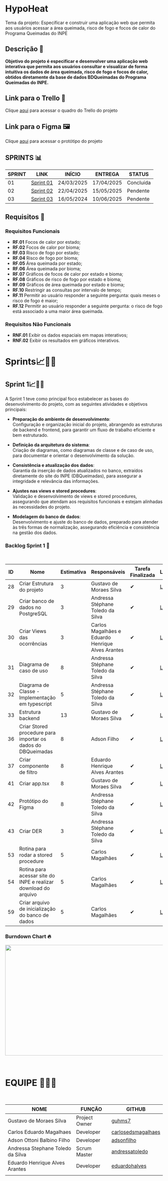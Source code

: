 # HypoHeat
Tema da projeto: Especificar e construir uma aplicação web que permita aos usuários acessar a área queimada, 
risco de fogo e focos de calor do Programa Queimadas do INPE 

## Descrição 📝

**Objetivo do projeto é especificar e desenvolver uma aplicação web interativa que permita aos usuários consultar e visualizar de forma intuitiva os dados de área queimada, risco de fogo e focos de calor, obtidos diretamente da base de dados BDQueimadas do Programa Queimadas do INPE.**

## Link para o Trello 📒

Clique [aqui](https://trello.com/invite/b/67b50de51e4b4f5c15bd32dd/ATTI9b7a19e1d1e239837b54b56c8c758ef20CB9B9E4/hypoheat) para acessar o quadro do Trello do projeto

## Link para o Figma 🖼️

Clique [aqui](https://www.figma.com/design/GD5tvYECJTti4SODi0g0xC/HypoHeat?node-id=0-1&t=8QAw5FUGv43DtDRS-1) para acessar o protótipo do projeto

## SPRINTS 📊

| SPRINT | LINK          | INÍCIO     | ENTREGA    | STATUS        |
| ------ | ------------- | ---------- | ---------- | ------------- |
| 01     | [Sprint 01]() | 24/03/2025 | 17/04/2025 | Concluída |
| 02     | [Sprint 02]() | 22/04/2025 | 15/05/2025 |  Pendente     |
| 03     | [Sprint 03]() | 16/05/2024 | 10/06/2025 |  Pendente     |

## Requisitos 📜

### Requisitos Funcionais

- **RF.01** Focos de calor por estado; 
- **RF.02** Focos de calor por bioma;
- **RF.03** Risco de fogo por estado;
- **RF.04** Risco de fogo por bioma; 
- **RF.05** Área queimada por estado;
- **RF.06** Área queimada por bioma; 
- **RF.07** Gráficos de focos de calor por estado e bioma; 
- **RF.08** Gráficos de risco de fogo por estado e bioma; 
- **RF.09** Gráficos de área queimada por estado e bioma;
- **RF.10** Restringir as consultas por intervalo de tempo; 
- **RF.11** Permitir ao usuário responder a seguinte pergunta: quais meses o risco de fogo é maior;  
- **RF.12**  Permitir ao usuário responder a seguinte pergunta: o risco de fogo está associado a uma maior área queimada. 

### Requisitos Não Funcionais

- **RNF.01** Exibir os dados espaciais em mapas interativos; 
- **RNF.02** Exibir os resultados em gráficos interativos. 

# Sprints📈🏃🏻

## Sprint 1📈🏃🏻
A Sprint 1 teve como principal foco estabelecer as bases do desenvolvimento do projeto, com as seguintes atividades e objetivos principais:

- **Preparação do ambiente de desenvolvimento**:  
  Configuração e organização inicial do projeto, abrangendo as estruturas de backend e frontend, para garantir um fluxo de trabalho eficiente e bem estruturado.  

- **Definição da arquitetura do sistema**:  
  Criação de diagramas, como diagramas de classe e de caso de uso, para documentar e orientar o desenvolvimento da solução.  

- **Consistência e atualização dos dados**:  
  Garantia da inserção de dados atualizados no banco, extraídos diretamente do site do INPE (DBQueimadas), para assegurar a integridade e relevância das informações.  

- **Ajustes nas views e stored procedures**:  
  Validação e desenvolvimento de views e stored procedures, assegurando que atendam aos requisitos funcionais e estejam alinhadas às necessidades do projeto.  

- **Modelagem do banco de dados**:  
  Desenvolvimento e ajuste do banco de dados, preparado para atender às três formas de normalização, assegurando eficiência e consistência na gestão dos dados.  

### Backlog Sprint 1 📃
<br>

| ID  | Nome                                                 | Estimativa | Responsáveis                                  | Tarefa Finalizada | Link                                                                 | Requisitos atendidos                       |
|-----|------------------------------------------------------|------------|-----------------------------------------------|-------------------|----------------------------------------------------------------------|-------------------------------------------|
| 28  | Criar Estrutura do projeto                          | 3          | Gustavo de Moraes Silva                       | ✔                 | [Link](https://trello.com/c/IvkPGfbM/28-criar-estrutura-do-projeto) |                                           |
| 29  | Criar banco de dados no PostgreSQL                  | 3          | Andressa Stéphane Toledo da Silva             | ✔                 | [Link](https://trello.com/c/gD7hoYMQ/29-criar-banco-de-dados-no-postgree) |                                           |
| 30  | Criar Views das ocorrências                         | 3          | Carlos Magalhães e Eduardo Henrique Alves Arantes | ✔                 | [Link](https://trello.com/c/7SGbxWtc/30-criar-views-das-ocorrencias) | BDR.01, BDR.02, MC.03                     |
| 31  | Diagrama de caso de uso                             | 8          | Andressa Stéphane Toledo da Silva             | ✔                 | [Link](https://trello.com/c/9cnVNH75/31-diagrama-de-caso-de-uso)    |                                           |
| 32  | Diagrama de Classe - Implementação em typescript         | 5          | Andressa Stéphane Toledo da Silva             | ✔                 | [Link]([https://trello.com/c/6lFmqUH8/32-diagrama-de-classe](https://trello.com/c/68msSWpP/60-diagrama-de-classe-implementa%C3%A7%C3%A3o-em-typescript))         | TP.01, TP.02, ED.01                       |
| 33  | Estrutura backend                                   | 13         | Gustavo de Moraes Silva                       | ✔                 | [Link](https://trello.com/c/bwpfptVc/33-estrutura-backend)          |                                           |
| 36  | Criar Stored procedure para importar os dados do DBQueimadas | 8 | Adson Filho                                   | ✔                 | [Link](https://trello.com/c/PNab7u8o/36-criar-stored-procedure-para-importar-os-dados-do-dbqueimadas) |        BDR.03                                   |
| 37  | Criar componente de filtro                          | 8          | Eduardo Henrique Alves Arantes                | ✔                 | [Link](https://trello.com/c/7JXmcaEy/37-criar-componente-de-filtro) | RF.10                                     |
| 41  | Criar app.tsx                                       | 8          |  Gustavo de Moraes Silva                      | ✔                 | [Link](https://trello.com/c/AYtO8uQe/41-criar-apptsx)               |                                           |
| 42  | Protótipo do Figma                                  | 8          | Andressa Stéphane Toledo da Silva             | ✔                 | [Link](https://trello.com/c/8nX8z9Fk/42-prototipo-do-figma)         |                                           |
| 43  | Criar DER                                           | 3          | Andressa Stéphane Toledo da Silva             | ✔                 | [Link](https://trello.com/c/cyS68Qbn/43-criar-der)                 |                                           |
| 53  | Rotina para rodar a stored procedure                | 5          | Carlos Magalhães                              | ✔                 | [Link](https://trello.com/c/dGtnWzFy/53-rotina-para-rodar-a-stored-procedure) |                                           |
| 54  | Rotina para acessar site do INPE e realizar download do arquivo | 5 | Carlos Magalhães                            | ✔                 | [Link](https://trello.com/c/luzmg0GV/54-rotina-para-acessar-site-do-inpe-e-realizar-download-do-arquivo) |                                           |
| 59  | Criar arquivo de inicialização do banco de dados    |    5        |  Carlos Magalhães                              | ✔                 | [Link](https://trello.com/c/eUqmJaN9/59-criar-arquivo-de-inicializacao-do-banco-de-dados) |                                           |


### Burndown Chart 🔥
<p align="center">
   <img width="687" height="353" src="[https://github.com/user-attachments/assets/058e9f4d-1b5e-469f-8738-47ca8a1510ff](https://github.com/user-attachments/assets/ed9f2703-d523-4128-97f3-89e6d631aaec)">
</p>
<br>

# EQUIPE 👨🏻‍💻

<br>

| NOME                              | FUNÇÃO        | GITHUB                                                    |
| --------------------------------- | ------------- | --------------------------------------------------------- |
| Gustavo de Moraes Silva           | Project Owner  | [guhms7](https://github.com/guhms7)                       |
| Carlos Eduardo Magalhaes         | Developer | [carlosedsmagalhaes](https://github.com/carlosedsmagalhaes) |
| Adson Ottoni Balbino Filho        | Developer     | [adsonfilho](https://github.com/adsonfilho)               |
| Andressa Stephane Toledo da Silva | Scrum Master     | [andressatoledo](https://github.com/andressatoledo)       |
| Eduardo Henrique Alves Arantes    | Developer     | [eduardohalves](https://github.com/eduardohalves)         |
|                                   |               |
